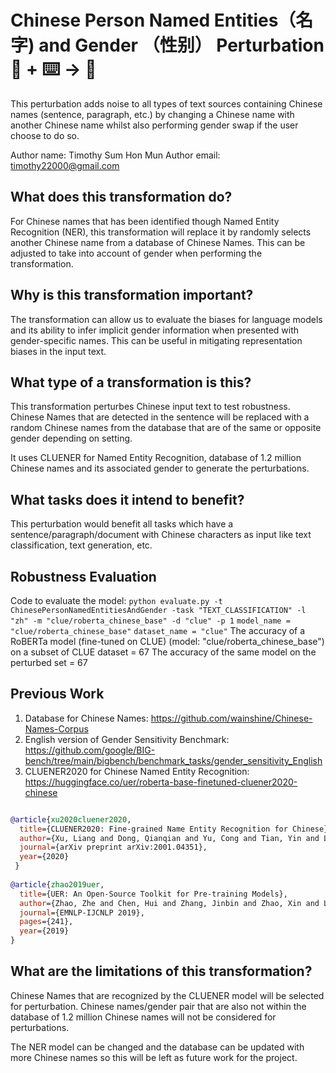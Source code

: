 # Chinese Person Named Entities（名字) and Gender （性别） Perturbation  🦎  + ⌨️ → 🐍
This perturbation adds noise to all types of text sources containing Chinese names (sentence, paragraph, etc.) by changing a Chinese name with another Chinese name whilst also performing gender swap if the user choose to do so.

Author name: Timothy Sum Hon Mun
Author email: timothy22000@gmail.com

## What does this transformation do?
For Chinese names that has been identified though Named Entity Recognition (NER), this transformation will replace it by randomly selects another Chinese name from a database of Chinese Names. This can be adjusted to take into account of gender when performing the transformation.

## Why is this transformation important?
The transformation can allow us to evaluate the biases for language models and its ability to infer implicit gender information when presented with gender-specific names. This can be useful in mitigating representation biases in the input text.

## What type of a transformation is this?
This transformation perturbes Chinese input text to test robustness. Chinese Names that are detected in the sentence will be replaced with a random Chinese names from the database that are of the same or opposite gender depending on setting.  

It uses CLUENER for Named Entity Recognition, database of 1.2 million Chinese names and its associated gender to generate the perturbations.

## What tasks does it intend to benefit?
This perturbation would benefit all tasks which have a sentence/paragraph/document with Chinese characters as input like text classification, 
text generation, etc.

## Robustness Evaluation
Code to evaluate the model:
```python evaluate.py -t ChinesePersonNamedEntitiesAndGender -task "TEXT_CLASSIFICATION" -l "zh" -m "clue/roberta_chinese_base" -d "clue" -p 1```
```model_name = "clue/roberta_chinese_base"```
```dataset_name = "clue"```
The accuracy of a RoBERTa model (fine-tuned on CLUE) (model: "clue/roberta_chinese_base") on a subset of CLUE dataset = 67
The accuracy of the same model on the perturbed set = 67

## Previous Work

1) Database for Chinese Names: https://github.com/wainshine/Chinese-Names-Corpus
2) English version of Gender Sensitivity Benchmark: https://github.com/google/BIG-bench/tree/main/bigbench/benchmark_tasks/gender_sensitivity_English
3) CLUENER2020 for Chinese Named Entity Recognition: https://huggingface.co/uer/roberta-base-finetuned-cluener2020-chinese

```bibtex

@article{xu2020cluener2020,
  title={CLUENER2020: Fine-grained Name Entity Recognition for Chinese},
  author={Xu, Liang and Dong, Qianqian and Yu, Cong and Tian, Yin and Liu, Weitang and Li, Lu and Zhang, Xuanwei},
  journal={arXiv preprint arXiv:2001.04351},
  year={2020}
 }
 
@article{zhao2019uer,
  title={UER: An Open-Source Toolkit for Pre-training Models},
  author={Zhao, Zhe and Chen, Hui and Zhang, Jinbin and Zhao, Xin and Liu, Tao and Lu, Wei and Chen, Xi and Deng, Haotang and Ju, Qi and Du, Xiaoyong},
  journal={EMNLP-IJCNLP 2019},
  pages={241},
  year={2019}
}
```

## What are the limitations of this transformation?
Chinese Names that are recognized by the CLUENER model will be selected for perturbation. Chinese names/gender pair that are also not within the database of 1.2 million Chinese names will not be considered for perturbations. 

The NER model can be changed and the database can be updated with more Chinese names so this will be left as future work for the project.

